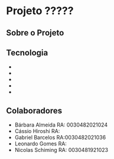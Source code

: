 # Projeto ?????

## Sobre o Projeto

## Tecnologia
*
*
*
*
*

## Colaboradores
* Bárbara Almeida   RA: 0030482021024
* Cássio Hiroshi    RA:
* Gabriel Barcelos  RA:0030482021036
* Leonardo Gomes    RA:
* Nicolas Schiming RA: 0030481921023
